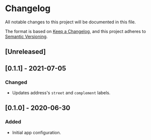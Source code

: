 # Changelog
All notable changes to this project will be documented in this file.

The format is based on [Keep a Changelog](https://keepachangelog.com/en/1.0.0/),
and this project adheres to [Semantic Versioning](https://semver.org/spec/v2.0.0.html).

## [Unreleased]

## [0.1.1] - 2021-07-05
### Changed
- Updates address's `street` and `complement` labels.

## [0.1.0] - 2020-06-30
### Added
- Initial app configuration.
